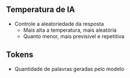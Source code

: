 ## Temperatura de IA
- Controle a aleatoriedade da resposta
	- Mais alta a temperatura, mais aleatória
	- Quanto menor, mais previsivel e repetitiva
## Tokens
- Quantidade de palavras geradas pelo modelo
